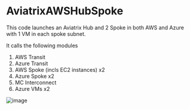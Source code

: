 # AviatrixAWSHubSpoke

This code launches an Aviatrix Hub and 2 Spoke in both AWS and Azure with 1 VM in each spoke subnet.

It calls the following modules

1. AWS Transit
2. Azure Transit
3. AWS Spoke (incls EC2 instances) x2
4. Azure Spoke x2
5. MC Interconnect
6. Azure VMs x2

![image](https://user-images.githubusercontent.com/85612526/140465615-3eac840b-b56d-42c5-bc98-64d7ed60cb2a.png)

